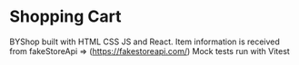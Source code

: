 # Shopping Cart
BYShop built with HTML CSS JS and React. 
Item information is received from fakeStoreApi => (https://fakestoreapi.com/)
Mock tests run with Vitest 
